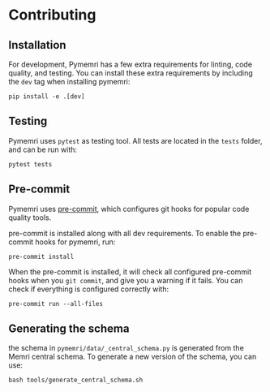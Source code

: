 # Contributing

## Installation
For development, Pymemri has a few extra requirements for linting, code quality, and testing. You can install these extra requirements by including the `dev` tag when installing pymemri:

```
pip install -e .[dev]
```

## Testing
Pymemri uses `pytest` as testing tool. All tests are located in the `tests` folder, and can be run with:

```
pytest tests
```

## Pre-commit

Pymemri uses [pre-commit](https://pre-commit.com/), which configures git hooks for popular code quality tools.

pre-commit is installed along with all dev requirements. To enable the pre-commit hooks for pymemri, run:

```
pre-commit install
```

When the pre-commit is installed, it will check all configured pre-commit hooks when you `git commit`, and give you a warning if it fails.
You can check if everything is configured correctly with:

```
pre-commit run --all-files
```

## Generating the schema

the schema in `pymemri/data/_central_schema.py` is generated from the Memri central schema. To generate a new version of the schema, you can use:

```
bash tools/generate_central_schema.sh
```
